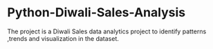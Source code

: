 # Python-Diwali-Sales-Analysis
The project is a  Diwali Sales data analytics project to identify patterns ,trends and visualization in the dataset.
